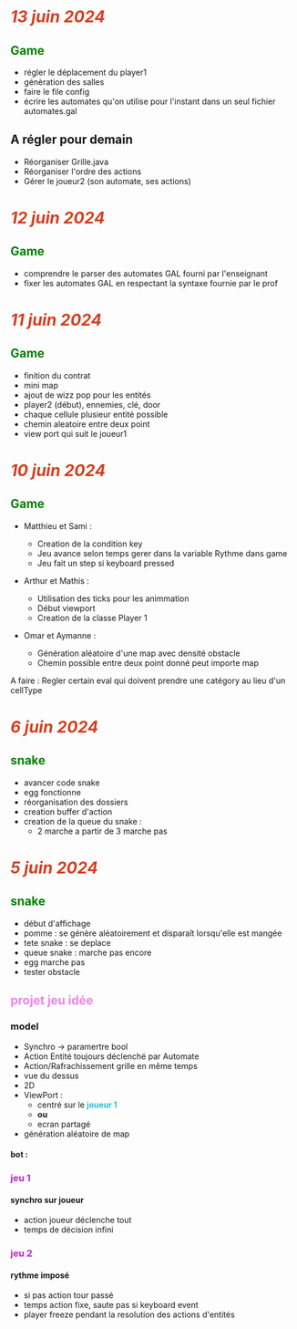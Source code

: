 # <span style="color: #d54020 ">***13 juin 2024***</span>
## <span style="color:green">**Game**</span>
- régler le déplacement du player1
- génèration des salles
- faire le file config
- écrire les automates qu'on utilise pour l'instant dans un seul fichier automates.gal
## A régler pour demain
- Réorganiser Grille.java
- Réorganiser l'ordre des actions
- Gérer le joueur2 (son automate, ses actions)

# <span style="color: #d54020 ">***12 juin 2024***</span>
## <span style="color:green">**Game**</span>
- comprendre le parser des automates GAL fourni par l'enseignant
- fixer les automates GAL en respectant la syntaxe fournie par le prof

# <span style="color: #d54020 ">***11 juin 2024***</span>
## <span style="color:green">**Game**</span>
- finition du contrat
- mini map
- ajout de wizz pop pour les entités
- player2 (début), ennemies, clé, door
- chaque cellule plusieur entité possible
- chemin aleatoire entre deux point
- view port qui suit le joueur1


# <span style="color: #d54020 ">***10 juin 2024***</span>
## <span style="color:green">**Game**</span>
- Matthieu et Sami : 
    - Creation de la condition key
    - Jeu avance selon temps gerer dans la variable Rythme dans game
    - Jeu fait un step si keyboard pressed

- Arthur et Mathis : 
    - Utilisation des ticks pour les animmation
    - Début viewport
    - Creation de la classe Player 1

- Omar et Aymanne :  
    - Génération aléatoire d'une map avec densité obstacle
    - Chemin possible entre deux point donné peut importe map

        
A faire :
    Regler certain eval qui doivent prendre une catégory au lieu d'un cellType

# <span style="color: #d54020 ">***6 juin 2024***</span>
## <span style="color:green">**snake**</span>
- avancer code snake
- egg fonctionne 
- réorganisation des dossiers
- creation buffer d'action
- creation de la queue du snake : 
    - 2 marche a partir de 3 marche pas


# <span style="color: #d54020 ">***5 juin 2024***</span>
## <span style="color:green">**snake**</span>

- début d'affichage 
- pomme : se génère aléatoirement et disparaît lorsqu'elle est mangée
- tete snake : se deplace
- queue snake : marche pas encore
- egg marche pas
- tester obstacle

## <span style="color:violet">**projet jeu idée**</span> 
### model
- Synchro -> paramertre bool
- Action Entité toujours déclenché par Automate
- Action/Rafrachissement grille en même temps
- vue du dessus
- 2D
- ViewPort : 
    - centré sur le <span style="color: #20bfd5 ">**joueur 1**</span>
    - **ou**
    - ecran partagé
- génération aléatoire de map
#### bot :

### <span style="color: #bf20d5 ">**jeu 1**</span>
#### synchro sur joueur
- action joueur déclenche tout
- temps de décision infini

### <span style="color:  #c520d5  ">**jeu 2**</span>
#### rythme imposé
- si pas action tour passé
- temps action fixe, saute pas si keyboard event
- player freeze pendant la resolution des actions d'entités
